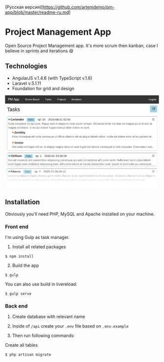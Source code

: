 (Русская версия)[https://github.com/artemdemo/pm-app/blob/master/readme-ru.md]

# Project Management App

Open Source Project Management app. It's more scrum then kanban, case I believe in sprints and iterations :smile:


## Technologies

* AngularJS v.1.4.6 (with TypeScript v.1.6)
* Laravel v.5.1.11
* Foundation for grid and design

![alt tag](https://github.com/artemdemo/pm-app/blob/master/_img/pmapp.png "Project Management App")

## Installation

Obviously you'll need PHP, MySQL and Apache installed on your machine.

### Front end

I'm using Gulp as task manager.

1. Install all related packages
```
$ npm install
```

2. Build the app
```
$ gulp
```

You can also use build in livereload:
```
$ gulp serve
```


### Back end

1. Create database with relevant name

2. Inside of `/api` create your `.env` file based on `.env.example`

3. Then run following commands:

Create all tables
```
$ php artisan migrate
```
